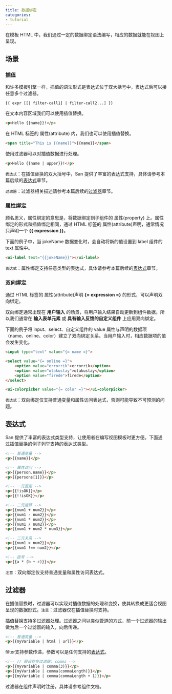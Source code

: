 ```yaml
---
title: 数据绑定
categories:
- tutorial
---
```


在模板 HTML 中，我们通过一定的数据绑定语法编写，相应的数据就能在视图上呈现。


场景
-----

### 插值

和许多模板引擎一样，插值的语法形式是表达式位于双大括号中，表达式后可以接任意多个过滤器。

```
{{ expr [[| filter-call1] | filter-call2...] }}
```


在文本内容区域我们可以使用插值替换。

```html
<p>Hello {{name}}!</p>
```

在 HTML 标签的 属性(attribute) 内，我们也可以使用插值替换。

```html
<span title="This is {{name}}">{{name}}</span>
```

使用过滤器可以对插值数据进行处理。

```html
<p>Hello {{name | upper}}!</p>
```

`表达式`：在插值替换的双大括号中，San 提供了丰富的表达式支持，具体请参考本篇后续的[表达式](#表达式)章节。

`过滤器`：过滤器相关描述请参考本篇后续的[过滤器](#过滤器)章节。



### 属性绑定


顾名思义，属性绑定的意思是，将数据绑定到子组件的 属性(property) 上。属性绑定的形式和插值绑定相同，通过 HTML 标签的 属性(attribute)声明，通常情况只声明一个 **{{ expression }}**。

下面的例子中，当 jokeName 数据变化时，会自动将新的值设置到 label 组件的 text 属性中。

```html
<ui-label text="{{jokeName}}"></ui-label>
```


`表达式`：属性绑定支持任意类型的表达式，具体请参考本篇后续的[表达式](#表达式)章节。




### 双向绑定


通过  HTML 标签的 属性(attribute)声明 **{= expression =}** 的形式，可以声明双向绑定。

双向绑定通常出现在 **用户输入** 的场景，将用户输入结果自动更新到组件数据。所以我们通常在 **输入表单元素** 或 **具有输入反馈的自定义组件** 上应用双向绑定。

下面的例子将 input、select、自定义组件的 value 属性与声明的数据项（name、online、color）建立了双向绑定关系。当用户输入时，相应数据项的值会发生变化。

```html
<input type="text" value="{= name =}">

<select value="{= online =}">
    <option value="errorrik">errorrik</option>
    <option value="otakustay">otakustay</option>
    <option value="firede">firede</option>
</select>

<ui-colorpicker value="{= color =}"></ui-colorpicker>
```

`表达式`：双向绑定仅支持普通变量和属性访问表达式，否则可能导致不可预测的问题。




表达式
------

San 提供了丰富的表达式类型支持，让使用者在编写视图模板时更方便。下面通过插值替换的例子列举支持的表达式类型。

```html
<!-- 普通变量 -->
<p>{{name}}</p>

<!-- 属性访问 -->
<p>{{person.name}}</p>
<p>{{persons[1]}}</p>

<!-- 一元否定 -->
<p>{{!isOK}}</p>
<p>{{!!isOK}}</p>

<!-- 二元运算 -->
<p>{{num1 + num2}}</p>
<p>{{num1 - num2}}</p>
<p>{{num1 * num2}}</p>
<p>{{num1 / num2}}</p>
<p>{{num1 + num2 * num3}}</p>

<!-- 二元关系 -->
<p>{{num1 > num2}}</p>
<p>{{num1 !== num2}}</p>

<!-- 括号 -->
<p>{{a * (b + c)}}</p>
```

`注意`：双向绑定仅支持普通变量和属性访问表达式。



过滤器
------

在插值替换时，过滤器可以实现对插值数据的处理和变换，使其转换成更适合视图呈现的数据形式。`注意`：过滤器仅在插值替换时支持。

插值替换支持多过滤器处理。过滤器之间以类似管道的方式，前一个过滤器的输出做为后一个过滤器的输入，向后传递。

```html
<!-- 普通变量 -->
<p>{{myVariable | html | url}}</p>
```

filter支持参数传递，参数可以是任何支持的[表达式](#表达式)。

```html
<!-- // 假设存在过滤器: comma -->
<p>{{myVariable | comma(3)}}</p>
<p>{{myVariable | comma(commaLength)}}</p>
<p>{{myVariable | comma(commaLength + 1)}}</p>
```

过滤器在组件声明时注册，具体请参考组件文档。


